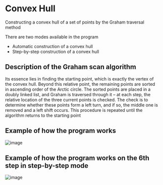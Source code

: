 # Convex Hull
Constructing a convex hull of a set of points by the Graham traversal method

There are two modes available in the program
- Automatic construction of a convex hull
- Step-by-step construction of a convex hull

## Description of the Graham scan algorithm
Its essence lies in finding the starting point, which is exactly the vertex of the convex hull. Beyond this relative point, the remaining points are sorted in ascending order of the Arctic circle. The sorted points are placed in a doubly linked list, and Graham is traversed through it – at each step, the relative location of the three current points is checked. The check is to determine whether these points form a left turn, and if so, the middle one is removed and a left shift occurs. This procedure is repeated until the algorithm returns to the starting point

## Example of how the program works
![image](https://user-images.githubusercontent.com/109802024/217315411-2ba22965-49a4-4096-aaa8-890de7a7c88b.png)

## Example of how the program works on the 6th step in step-by-step mode
![image](https://user-images.githubusercontent.com/109802024/217315846-cf34b038-a619-4acb-83b0-dc135e36d86d.png)
